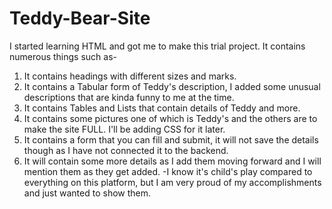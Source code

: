 # Teddy-Bear-Site
I started learning HTML and got me to make this trial project.
It contains numerous things such as-
01. It contains headings with different sizes and marks.
02. It contains a Tabular form of Teddy's description, I added some unusual descriptions that are kinda funny to me at the time.
03. It contains Tables and Lists that contain details of Teddy and more.
04. It contains some pictures one of which is Teddy's and the others are to make the site FULL. I'll be adding CSS for it later.
05. It contains a form that you can fill and submit, it will not save the details though as I have not connected it to the backend.
06. It will contain some more details as I add them moving forward and I will mention them as they get added.
-I know it's child's play compared to everything on this platform, but I am very proud of my accomplishments and just wanted to show them.
